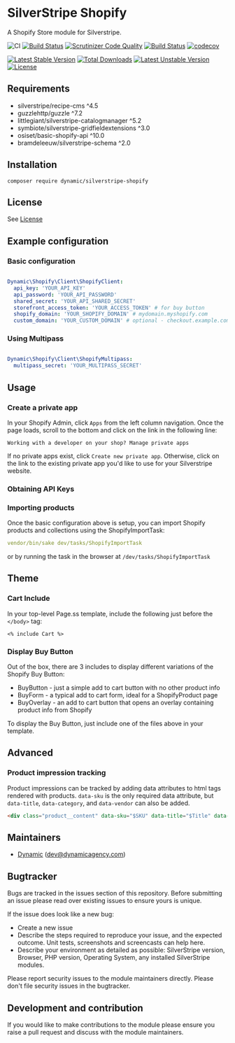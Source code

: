 # SilverStripe Shopify

A Shopify Store module for Silverstripe.

![CI](https://github.com/dynamic/silverstripe-shopify/workflows/CI/badge.svg)
[![Build Status](https://travis-ci.com/dynamic/silverstripe-shopify.svg?token=hFT1sXd4nNmguE972zHN&branch=master)](https://travis-ci.com/dynamic/silverstripe-shopify)
[![Scrutinizer Code Quality](https://scrutinizer-ci.com/g/dynamic/silverstripe-shopify/badges/quality-score.png?b=master&s=6602bc588bf7da4a15e9ae4e061c92781c87caf5)](https://scrutinizer-ci.com/g/dynamic/silverstripe-shopify/?branch=master)
[![Build Status](https://scrutinizer-ci.com/g/dynamic/silverstripe-shopify/badges/build.png?b=master&s=d0c33738b6be129105fa8f507591359fcf4f40ae)](https://scrutinizer-ci.com/g/dynamic/silverstripe-shopify/build-status/master)
[![codecov](https://codecov.io/gh/dynamic/silverstripe-shopify/branch/master/graph/badge.svg?token=8qD1GBbxzV)](https://codecov.io/gh/dynamic/silverstripe-shopify)

[![Latest Stable Version](https://poser.pugx.org/dynamic/silverstripe-shopify/v/stable)](https://packagist.org/packages/dynamic/silverstripe-shopify)
[![Total Downloads](https://poser.pugx.org/dynamic/silverstripe-shopify/downloads)](https://packagist.org/packages/dynamic/silverstripe-shopify)
[![Latest Unstable Version](https://poser.pugx.org/dynamic/silverstripe-shopify/v/unstable)](https://packagist.org/packages/dynamic/silverstripe-shopify)
[![License](https://poser.pugx.org/dynamic/silverstripe-shopify/license)](https://packagist.org/packages/dynamic/silverstripe-shopify)


## Requirements

* silverstripe/recipe-cms ^4.5
* guzzlehttp/guzzle ^7.2
* littlegiant/silverstripe-catalogmanager ^5.2
* symbiote/silverstripe-gridfieldextensions ^3.0
* osiset/basic-shopify-api ^10.0
* bramdeleeuw/silverstripe-schema ^2.0

## Installation

```
composer require dynamic/silverstripe-shopify
```

## License

See [License](license.md)

## Example configuration

### Basic configuration

```yaml

Dynamic\Shopify\Client\ShopifyClient:
  api_key: 'YOUR_API_KEY'
  api_password: 'YOUR_API_PASSWORD'
  shared_secret: 'YOUR_API_SHARED_SECRET'
  storefront_access_token: 'YOUR_ACCESS_TOKEN' # for buy button
  shopify_domain: 'YOUR_SHOPIFY_DOMAIN' # mydomain.myshopify.com
  custom_domain: 'YOUR_CUSTOM_DOMAIN' # optional - checkout.example.com

```

### Using Multipass

```yaml

Dynamic\Shopify\Client\ShopifyMultipass:
  multipass_secret: 'YOUR_MULTIPASS_SECRET'
```  

## Usage

### Create a private app

In your Shopify Admin, click `Apps` from the left column navigation. Once the page loads, scroll to the bottom and click on the link in the following line:

`Working with a developer on your shop? Manage private apps`

If no private apps exist, click `Create new private app`. Otherwise, click on the link to the existing private app you'd like to use for your Silverstripe website.

### Obtaining API Keys



### Importing products

Once the basic configuration above is setup, you can import Shopify products and collections using the ShopifyImportTask:

```yaml
vendor/bin/sake dev/tasks/ShopifyImportTask
```

or by running the task in the browser at `/dev/tasks/ShopifyImportTask`

## Theme

### Cart Include

In your top-level Page.ss template, include the following just before the `</body>` tag:

```
<% include Cart %>
```

### Display Buy Button

Out of the box, there are 3 includes to display different variations of the Shopify Buy Button:

* BuyButton - just a simple add to cart button with no other product info
* BuyForm - a typical add to cart form, ideal for a ShopifyProduct page
* BuyOverlay - an add to cart button that opens an overlay containing product info from Shopify

To display the Buy Button, just include one of the files above in your template.


## Advanced

### Product impression tracking
Product impressions can be tracked by adding data attributes to html tags rendered with products.
`data-sku` is the only required data attribute, but `data-title`, `data-category`, and `data-vendor` can also be added.

```html
<div class="product__content" data-sku="$SKU" data-title="$Title" data-category="$Category.Title" data-vendor="$Vendor"></div>
```

## Maintainers

 *  [Dynamic](http://www.dynamicagency.com) (<dev@dynamicagency.com>)

## Bugtracker

Bugs are tracked in the issues section of this repository. Before submitting an issue please read over
existing issues to ensure yours is unique.

If the issue does look like a new bug:

 - Create a new issue
 - Describe the steps required to reproduce your issue, and the expected outcome. Unit tests, screenshots
 and screencasts can help here.
 - Describe your environment as detailed as possible: SilverStripe version, Browser, PHP version,
 Operating System, any installed SilverStripe modules.

Please report security issues to the module maintainers directly. Please don't file security issues in the bugtracker.

## Development and contribution

If you would like to make contributions to the module please ensure you raise a pull request and discuss with the module maintainers.
